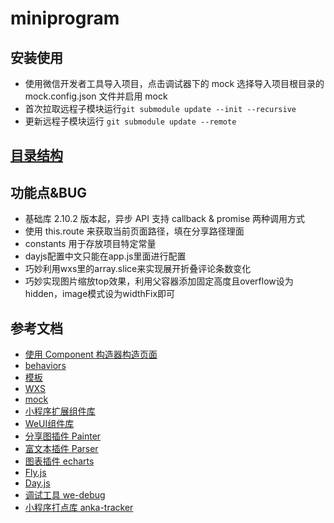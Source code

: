 # miniprogram

## 安装使用
- 使用微信开发者工具导入项目，点击调试器下的 mock 选择导入项目根目录的 mock.config.json 文件并启用 mock
- 首次拉取远程子模块运行`git submodule update --init --recursive`
- 更新远程子模块运行 `git submodule update --remote`

## [目录结构](./FolderExplorer.txt)

## 功能点&BUG
- 基础库 2.10.2 版本起，异步 API 支持 callback & promise 两种调用方式
- 使用 this.route 来获取当前页面路径，填在分享路径理面
- constants 用于存放项目特定常量
- dayjs配置中文只能在app.js里面进行配置
- 巧妙利用wxs里的array.slice来实现展开折叠评论条数变化
- 巧妙实现图片缩放top效果，利用父容器添加固定高度且overflow设为hidden，image模式设为widthFix即可

## 参考文档
- [使用 Component 构造器构造页面](https://developers.weixin.qq.com/miniprogram/dev/framework/custom-component/component.html)
- [behaviors](https://developers.weixin.qq.com/miniprogram/dev/framework/custom-component/behaviors.html)
- [模板](https://developers.weixin.qq.com/miniprogram/dev/reference/wxml/template.html)
- [WXS](https://developers.weixin.qq.com/miniprogram/dev/framework/view/wxs/)
- [mock](https://developers.weixin.qq.com/miniprogram/dev/devtools/api-mock.html)
- [小程序扩展组件库](https://developers.weixin.qq.com/miniprogram/dev/extended/component-plus/)
- [WeUI组件库](https://developers.weixin.qq.com/miniprogram/dev/extended/weui/)
- [分享图插件 Painter](https://github.com/Kujiale-Mobile/Painter)
- [富文本插件 Parser](https://github.com/jin-yufeng/Parser)
- [图表插件 echarts](https://github.com/ecomfe/echarts-for-weixin)
- [Fly.js](https://github.com/wendux/fly)
- [Day.js](https://day.js.org/zh-CN/)
- [调试工具 we-debug](https://github.com/dlhandsome/we-debug)
- [小程序打点库 anka-tracker](https://github.com/iException/anka-tracker)
